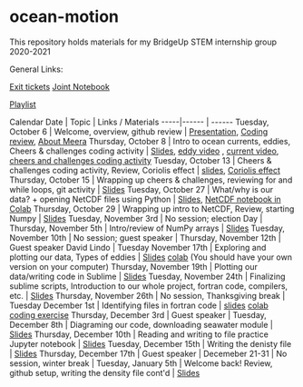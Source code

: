 # ocean-motion
This repository holds materials for my BridgeUp STEM internship group 2020-2021

General Links:

[Exit tickets](https://docs.google.com/forms/d/19WjszbI_7ZgsB_nU0fJ44eoWzWyZPz053sKe_lpHRnI/edit)
[Joint Notebook](https://docs.google.com/document/d/1TCnoFWPQRetHt4aTJAUQf2lx6U2gxGOXG80nlKiJv-o/edit?usp=sharing)

[Playlist](https://docs.google.com/spreadsheets/d/1Z_ofkUumbkC3jTDRamqOIiQ2U8qkkqgPVNC3MgjGaaw/edit?usp=sharing)

Calendar 
Date | Topic | Links / Materials
-----|------ | ------
Tuesday, October 6 | Welcome, overview, github review | [Presentation](https://docs.google.com/presentation/d/1cxCU_zD3jEXtTnuGQwAyjhQYVrGO9Z_kMRL91XcxVl8/edit?usp=sharing), [Coding review](https://colab.research.google.com/drive/1HP2xGyfMOj416tqh9k-IeFDW5ZZY5LJn?usp=sharing), [About Meera](https://docs.google.com/presentation/d/1NuTtptPGKhsEaT7ruuVCyc6ePzO-LdGVo63RlxZZXWM/edit?usp=sharing)
Thursday, October 8 | Intro to ocean currents, eddies, Cheers & challenges coding activity | [Slides](https://docs.google.com/presentation/d/1bR_yDX4dLiu7fswP5tiPUJPtZSwiKw5JE2ah2UGR2s4/edit?usp=sharing), [eddy video](https://www.youtube.com/watch?v=LzlbaGIPAA0) , [current video](https://www.youtube.com/watch?v=p4pWafuvdrY), [cheers and challenges coding activity](https://colab.research.google.com/drive/15vXUXFXVscPp4ZSllbmVbnfdUf0vZQ9c?usp=sharing)
Tuesday, October 13 | Cheers & challenges coding activity, Review, Coriolis effect | [slides](https://docs.google.com/presentation/d/1ORlAst0b_D19zNuxcXYKY-afTLkue3Xr56NhW1UMna0/edit?usp=sharing), [Coriolis effect](https://www.youtube.com/watch?v=HIyBpi7B-dE)
Thursday, October 15 | Wrapping up cheers & challenges, reviewing for and while loops, git activity | [Slides](https://docs.google.com/presentation/d/1PmkpQqw4T9GXUZvVtHfeI-unUPGOY9yImCFiyf8F2lw/edit?usp=sharing)
Tuesday, October 27 | What/why is our data? + opening NetCDF files using Python | [Slides](https://docs.google.com/presentation/d/1q_g7L8hcD3AQq9ad6cwRAoHTvqQL2-KtVbfyZjhjdPI/edit?usp=sharing), [NetCDF notebook in Colab](https://colab.research.google.com/drive/1T6L2dVryz3az86eL7seqKPu7EKqSSDql?usp=sharing)
Thursday, October 29 | Wrapping up intro to NetCDF, Review, starting Numpy | [Slides](https://docs.google.com/presentation/d/1-KTDR5Edg6BTF71nNBWBhenAZo-F4Ze_MpG0Z_FmipU/edit?usp=sharing)
Tuesday, November 3rd | No session; election Day |
Thursday, November 5th | Intro/review of NumPy arrays | [Slides](https://docs.google.com/presentation/d/1Y8MHneYxjlpBvfNPrY40yNtPqpyNJ9UtKfx7iDOGTK0/edit?usp=sharing)
Tuesday, November 10th | No session; guest speaker | 
Thursday, November 12th | Guest speaker David Lindo |
Tuesday November 17th | Exploring and plotting our data, Types of eddies | [Slides](https://docs.google.com/presentation/d/14L-tF_28ZIxaTjEFJJVwzXGdKg5LHwQA7M7muOV0uZI/edit?usp=sharing) [colab](https://colab.research.google.com/drive/1394_-z0CowwpknXUWMQQ7htDcXU0yzLo?usp=sharing) (You should have your own version on your computer)
Thursday, November 19th | Plotting our data/writing code in Sublime | [Slides](https://docs.google.com/presentation/d/1xBA-GxribjdWu3oVcA-O4zhIKiGwRuMudpLl_uUEOGo/edit?usp=sharing)
Tuesday, November 24th | Finalizing sublime scripts, Introduction to our whole project, fortran code, compilers, etc. | [Slides](https://docs.google.com/presentation/d/1xBA-GxribjdWu3oVcA-O4zhIKiGwRuMudpLl_uUEOGo/edit?usp=sharing)
Thursday, November 26th | No session, Thanksgiving break |
Tuesday December 1st | Identifying files in fortran code | [slides](https://docs.google.com/presentation/d/1REDntIWwGR2cz7lnyrA1wD6eKt9x-4WQg13FW0rq0gU/edit?usp=sharing) [colab coding exercise](https://colab.research.google.com/drive/13zYTCzkMChA25YXIEOn_F7_63o1Xl9qn?usp=sharing) 
Thursday, December 3rd | Guest speaker |
Tuesday, December 8th | Diagraming our code, downloading seawater module | [Slides](https://docs.google.com/presentation/d/1uYEw6JSHhjfWRGTuJlt2UH_aU8fhJPtfELp-iX2leZ8/edit?usp=sharing)
Thursday, December 10th | Reading and writing to file practice Jupyter notebook | [Slides](https://docs.google.com/presentation/d/1DYWQiQDJYzLt_M3ljxVsRE-la86XvQuwBBNEOzBHPOQ/edit?usp=sharing)
Tuesday, December 15th | Writing the denisty file | [Slides](https://docs.google.com/presentation/d/1_nuikKqgcp6AXgkEHU1Tq3x-pWj38fvXLt7L-VMoS_0/edit?usp=sharing)
Thursday, December 17th | Guest speaker |
Decemeber 21-31 | No session, winter break | 
Tuesday, January 5th | Welcome back! Review, github setup, writing the density file cont'd | [Slides](https://docs.google.com/presentation/d/1JtX0j3iFtORuXdt44fG3as_W4n3Pjx00_K76CBLD3Ao/edit?usp=sharing)